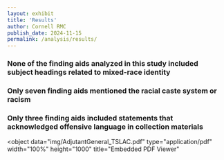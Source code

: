 ```yaml
---
layout: exhibit
title: 'Results'
author: Cornell RMC
publish_date: 2024-11-15
permalink: /analysis/results/
---
```

<html>
  <head>
    <title>Clover IIIF - Viewer - Web Component</title>
    <meta charset="UTF-8" />
  </head>
  <body>
    <script src="https://www.unpkg.com/@samvera/clover-iiif@latest/dist/web-components/index.umd.js"></script>
    <clover-viewer
      id="https://api.dc.library.northwestern.edu/api/v2/works/8a833741-74a8-40dc-bd1d-c416a3b1bb38?as=iiif"
    />
  </body>
</html>

### None of the finding aids analyzed in this study included subject headings related to mixed-race identity

### Only seven finding aids mentioned the racial caste system or racism 

### Only three finding aids included statements that acknowledged offensive language in collection materials

<object
	data="img/AdjutantGeneral_TSLAC.pdf"
	type="application/pdf"
	width="100%"
	height="1000"
	title="Embedded PDF Viewer"
</object>
